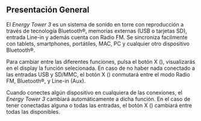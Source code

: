 ## Presentación General

El *Energy Tower 3* es un sistema de sonido en torre con reproducción a través de tecnología Bluetooth®, memorias externas (USB o tarjetas SD), entrada Line-in y además cuenta con Radio FM. Se sincroniza facilmente con tablets, smartphones, portátiles, MAC, PC y cualquier otro dispositivo Bluetooth®.

Para cambiar entre las diferentes funciones, pulsa el botón X (), visualizarás en el display la función selecionada. En caso de no haber nada conectado a las entradas USB y SD/MMC, el botón X () conmutará entre el modo Radio FM, Bluetooth®, y Line-in (Aux).

Cuando conectes algún dispositivo en cualquiera de las conexiones, el *Energy Tower 3* cambiará automáticamente a dicha función. En el caso de tener conectadas alguna o todas las entradas, el botón X () cambiará entre todas las disponibles.
